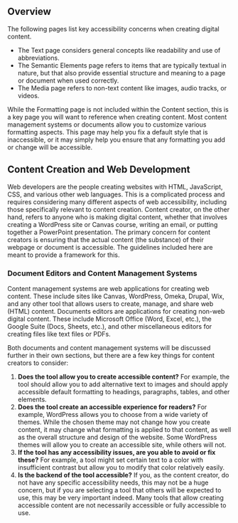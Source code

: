 ## Overview

The following pages list key accessibility concerns when creating digital content.

-   The Text page considers general concepts like readability and use of abbreviations.
-   The Semantic Elements page refers to items that are typically textual in nature, but that also provide essential structure and meaning to a page or document when used correctly.
-   The Media page refers to non-text content like images, audio tracks, or videos.

While the Formatting page is not included within the Content section, this is a key page you will want to reference when creating content. Most content management systems or documents allow you to customize various formatting aspects. This page may help you fix a default style that is inaccessible, or it may simply help you ensure that any formatting you add or change will be accessible.

## Content Creation and Web Development

Web developers are the people creating websites with HTML, JavaScript, CSS, and various other web languages. This is a complicated process and requires considering many different aspects of web accessibility, including those specifically relevant to content creation. Content creator, on the other hand, refers to anyone who is making digital content, whether that involves creating a WordPress site or Canvas course, writing an email, or putting together a PowerPoint presentation. The primary concern for content creators is ensuring that the actual content (the substance) of their webpage or document is accessible. The guidelines included here are meant to provide a framework for this.

### Document Editors and Content Management Systems

Content management systems are web applications for creating web content. These include sites like Canvas, WordPress, Omeka, Drupal, Wix, and any other tool that allows users to create, manage, and share web (HTML) content. Documents editors are applications for creating non-web digital content. These include Microsoft Office (Word, Excel, etc.), the Google Suite (Docs, Sheets, etc.), and other miscellaneous editors for creating files like text files or PDFs.

Both documents and content management systems will be discussed further in their own sections, but there are a few key things for content creators to consider:

1.  **Does the tool allow you to create accessible content?** For example, the tool should allow you to add alternative text to images and should apply accessible default formatting to headings, paragraphs, tables, and other elements. 
2.  **Does the tool create an accessible experience for readers?** For example, WordPress allows you to choose from a wide variety of themes. While the chosen theme may not change how you create content, it may change what formatting is applied to that content, as well as the overall structure and design of the website. Some WordPress themes will allow you to create an accessible site, while others will not.
3.  **If the tool has any accessibility issues, are you able to avoid or fix these?** For example, a tool might set certain text to a color with insufficient contrast but allow you to modify that color relatively easily.
4.  **Is the backend of the tool accessible?** If you, as the content creator, do not have any specific accessibility needs, this may not be a huge concern, but if you are selecting a tool that others will be expected to use, this may be very important indeed. Many tools that allow creating accessible content are not necessarily accessible or fully accessible to use.

